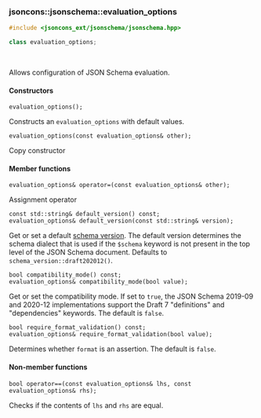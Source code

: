 ### jsoncons::jsonschema::evaluation_options

```cpp
#include <jsoncons_ext/jsonschema/jsonschema.hpp>

class evaluation_options;
```

<br>

Allows configuration of JSON Schema evaluation.

#### Constructors

    evaluation_options();
Constructs an `evaluation_options` with default values. 

    evaluation_options(const evaluation_options& other);
Copy constructor

#### Member functions

    evaluation_options& operator=(const evaluation_options& other);
Assignment operator

    const std::string& default_version() const;
    evaluation_options& default_version(const std::string& version); 
Get or set a default [schema version](schema_version.md). The default
version determines the schema dialect that is used if the `$schema` 
keyword is not present in the top level of the JSON Schema document. 
Defaults to `schema_version::draft202012()`.

    bool compatibility_mode() const;
    evaluation_options& compatibility_mode(bool value); 
Get or set the compatibility mode. If set to `true`, the JSON Schema 2019-09
and 2020-12 implementations support the Draft 7 "definitions" and 
"dependencies" keywords. The default is `false`. 

    bool require_format_validation() const;
    evaluation_options& require_format_validation(bool value); 
Determines whether `format` is an assertion. The default is `false`. 

#### Non-member functions

    bool operator==(const evaluation_options& lhs, const evaluation_options& rhs);
Checks if the contents of `lhs` and `rhs` are equal.

